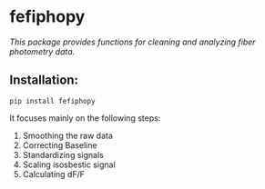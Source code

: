 # fefiphopy


*This package provides functions for cleaning and analyzing fiber photometry data.*

## Installation:

`pip install fefiphopy`

It focuses mainly on the following steps:
1. Smoothing the raw data
2. Correcting Baseline
3. Standardizing signals
4. Scaling isosbestic signal
5. Calculating dF/F

